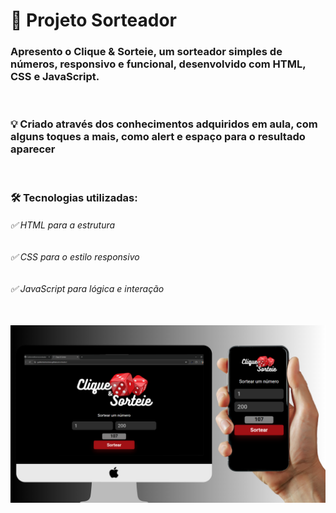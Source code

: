 <h1>🚀 Projeto Sorteador</h1>
<h3>Apresento o Clique & Sorteie, um sorteador simples de números, responsivo e funcional, desenvolvido com HTML, CSS e JavaScript.</h3>
<br>
<h3>💡 Criado através dos conhecimentos adquiridos em aula, com alguns toques a mais, como alert e espaço para o resultado aparecer</h3>
<br>
<h3>🛠️ Tecnologias utilizadas:</h3>
<h6>✅ HTML para a estrutura</h6>
<h6>✅ CSS para o estilo responsivo</h6>
<h6>✅ JavaScript para lógica e interação</h6>
<br>
<img src="https://github.com/GuilhermeMorenoo/sorteador/blob/master/assets/imagem-desktop-iphone.png?raw=true">
